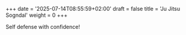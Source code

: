 +++
date = '2025-07-14T08:55:59+02:00'
draft = false
title = 'Ju Jitsu Sogndal'
weight = 0
+++

Self defense with confidence!